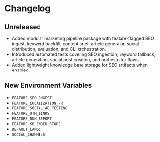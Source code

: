 # Changelog

## Unreleased

- Added modular marketing pipeline package with feature-flagged SEO ingest, keyword backfill, content brief, article generator, social distribution, evaluation, and CLI orchestration.
- Introduced automated tests covering SEO ingestion, keyword fallback, article generation, social post creation, and orchestrator flows.
- Added lightweight knowledge base storage for SEO artifacts when enabled.

## New Environment Variables

- `FEATURE_SEO_INGEST`
- `FEATURE_LOCALIZATION_FR`
- `FEATURE_SOCIAL_AB_TESTING`
- `FEATURE_UTM_LINKS`
- `FEATURE_RUN_REPORT`
- `FEATURE_KB_EMBED_STORE`
- `DEFAULT_LANGS`
- `SOCIAL_CHANNELS`
